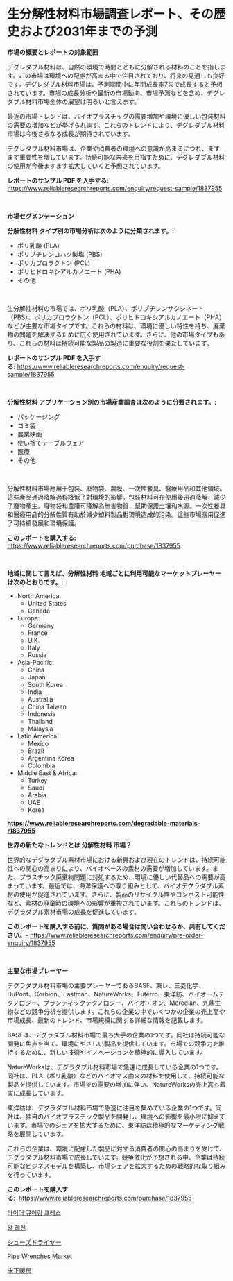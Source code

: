 <p><h1>生分解性材料市場調査レポート、その歴史および2031年までの予測</h1></p><p><strong>市場の概要とレポートの対象範囲</strong></p>
<p><p>デグレダブル材料は、自然の環境で時間とともに分解される材料のことを指します。この市場は環境への配慮が高まる中で注目されており、将来の見通しも良好です。デグレダブル材料市場は、予測期間中に年間成長率7%で成長すると予想されています。市場の成長分析や最新の市場動向、市場予測などを含め、デグレダブル材料市場全体の展望は明るいと言えます。</p><p>最近の市場トレンドは、バイオプラスチックの需要増加や環境に優しい包装材料の需要の増加などが挙げられます。これらのトレンドにより、デグレダブル材料市場は今後さらなる成長が期待されています。</p><p>デグレダブル材料市場は、企業や消費者の環境への意識が高まるにつれ、ますます重要性を増しています。持続可能な未来を目指すために、デグレダブル材料の使用が今後ますます拡大していくと予想されています。</p></p>
<p><strong>レポートのサンプル PDF を入手する:</strong> <a href="https://www.reliableresearchreports.com/enquiry/request-sample/1837955">https://www.reliableresearchreports.com/enquiry/request-sample/1837955</a></p>
<p>&nbsp;</p>
<p><strong>市場セグメンテーション</strong></p>
<p><strong>分解性材料 タイプ別の市場分析は次のように分類されます。:</strong></p>
<p><ul><li>ポリ乳酸 (PLA)</li><li>ポリブチレンコハク酸塩 (PBS)</li><li>ポリカプロラクトン (PCL)</li><li>ポリヒドロキシアルカノエート (PHA)</li><li>その他</li></ul></p>
<p>&nbsp;</p>
<p><p>生分解性材料の市場では、ポリ乳酸（PLA）、ポリブチレンサクシネート（PBS）、ポリカプロラクトン（PCL）、ポリヒドロキシアルカノエート（PHA）などが主要な市場タイプです。これらの材料は、環境に優しい特性を持ち、廃棄物の問題を解決するために広く使用されています。さらに、他の市場タイプもあり、これらの材料は持続可能な製品の製造に重要な役割を果たしています。</p></p>
<p><strong>レポートのサンプル PDF を入手する:</strong>&nbsp;<a href="https://www.reliableresearchreports.com/enquiry/request-sample/1837955">https://www.reliableresearchreports.com/enquiry/request-sample/1837955</a></p>
<p>&nbsp;</p>
<p><strong> 分解性材料 アプリケーション別の市場産業調査は次のように分類されます。:</strong></p>
<p><ul><li>パッケージング</li><li>ゴミ袋</li><li>農業映画</li><li>使い捨てテーブルウェア</li><li>医療</li><li>その他</li></ul></p>
<p>&nbsp;</p>
<p><p>分解性材料市場應用于包裝、廢物袋、農膜、一次性餐具、醫療用品和其他領域。這些產品通過降解過程降低了對環境的影響。包裝材料可在使用後迅速降解，減少了廢物產生。廢物袋和農膜可降解為無害物質，幫助保護土壤和水源。一次性餐具和醫療用品的分解性質有助於減少塑料製品對環境造成的污染。這些市場應用促進了可持續發展和環境保護。</p></p>
<p><strong>このレポートを購入する:</strong>&nbsp; <a href="https://www.reliableresearchreports.com/purchase/1837955">https://www.reliableresearchreports.com/purchase/1837955</a></p>
<p>&nbsp;</p>
<p><strong>地域に関して言えば、分解性材料 地域ごとに利用可能なマーケットプレーヤーは次のとおりです。:</strong></p>
<p><ul>
    <li>
        North America:
        <ul>
            <li>United States</li>
            <li>Canada</li>
        </ul>
    </li>
    <li>
        Europe:
        <ul>
            <li>Germany</li>
            <li>France</li>
            <li>U.K.</li>
            <li>Italy</li>
            <li>Russia</li>
        </ul>
    </li>
    <li>
        Asia-Pacific:
        <ul>
            <li>China</li>
            <li>Japan</li>
            <li>South Korea</li>
            <li>India</li>
            <li>Australia</li>
            <li>China Taiwan</li>
            <li>Indonesia</li>
            <li>Thailand</li>
            <li>Malaysia</li>
        </ul>
    </li>
    <li>
        Latin America:
        <ul>
            <li>Mexico</li>
            <li>Brazil</li>
            <li>Argentina Korea</li>
            <li>Colombia</li>
        </ul>
    </li>
    <li>
        Middle East & Africa:
        <ul>
            <li>Turkey</li>
            <li>Saudi</li>
            <li>Arabia</li>
            <li>UAE</li>
            <li>Korea</li>
        </ul>
    </li>
    </ul></p>
<p><strong><a href="https://www.reliableresearchreports.com/degradable-materials-r1837955">https://www.reliableresearchreports.com/degradable-materials-r1837955</a></strong>&nbsp;</p>
<p><strong>世界の新たなトレンドとは 分解性材料 市場？</strong></p>
<p><p>世界的なデグラダブル素材市場における新興および現在のトレンドは、持続可能性への関心の高まりにより、バイオベースの素材の需要が増加しています。また、プラスチック廃棄物問題に対処するため、環境に優しい代替品への需要が高まっています。最近では、海洋保護への取り組みとして、バイオデグラダブル素材の使用が促進されています。さらに、製品のリサイクル性やコンポスト可能性など、素材の廃棄時の環境への影響が重視されています。これらのトレンドは、デグラダブル素材市場の成長を促進しています。</p></p>
<p><strong>このレポートを購入する前に、質問がある場合は問い合わせるか、共有してください。</strong>- <a href="https://www.reliableresearchreports.com/enquiry/pre-order-enquiry/1837955">https://www.reliableresearchreports.com/enquiry/pre-order-enquiry/1837955</a></p>
<p>&nbsp;</p>
<p><strong>主要な市場プレーヤー</strong></p>
<p><p>デグラダブル材料市場の主要プレーヤーであるBASF、東レ、三菱化学、DuPont、Corbion、Eastman、NatureWorks、Futerro、東洋紡、バイオームテクノロジー、プランティックテクノロジー、バイオ・オン、Meredian、九鼎生物などの競争分析を提供します。これらの企業の中でいくつかの企業の売上高や市場成長、最新のトレンド、市場規模に関する詳細な情報を記載します。</p><p>BASFは、デグラダブル材料市場で最も大手の企業の1つです。同社は持続可能な開発に焦点を当て、環境にやさしい製品を提供しています。市場での競争力を維持するために、新しい技術やイノベーションを積極的に導入しています。</p><p>NatureWorksは、デグラダブル材料市場で急速に成長している企業の1つです。同社は、PLA（ポリ乳酸）などのバイオマス由来の材料を使用して、持続可能な製品を提供しています。市場での需要の増加に伴い、NatureWorksの売上高も着実に成長しています。</p><p>東洋紡は、デグラダブル材料市場で急速に注目を集めている企業の1つです。同社は、独自のバイオプラスチック製品を開発し、環境への影響を最小限に抑えています。市場でのシェアを拡大するために、東洋紡は積極的なマーケティング戦略を展開しています。</p><p>これらの企業は、環境に配慮した製品に対する消費者の関心の高まりを受けて、デグラダブル材料市場で成長しています。競争激化が予想される中、企業は持続可能なビジネスモデルを構築し、市場シェアを拡大するための戦略的な取り組みを行っています。</p></p>
<p><strong>このレポートを購入する:</strong>&nbsp;&nbsp;<a href="https://www.reliableresearchreports.com/purchase/1837955">https://www.reliableresearchreports.com/purchase/1837955</a></p>
<p><p><a href="https://medium.com/@kenyonjohns/%ED%83%80%EC%9D%B4%EC%96%B4-%EA%B2%BD%ED%99%94-%ED%94%84%EB%A0%88%EC%8A%A4-%EC%8B%9C%EC%9E%A5-%EC%A0%95%EB%B3%B4-%EC%8B%9C%EC%9E%A5-%EB%8F%99%ED%96%A5-%EC%84%B1%EC%9E%A5-2024%EB%85%84%EB%B6%80%ED%84%B0-2031%EB%85%84%EA%B9%8C%EC%A7%80-%EC%98%88%EC%B8%A1%EB%90%9C-%EA%B2%83-f950f02bb166">타이어 큐어링 프레스</a></p><p><a href="https://medium.com/@kennayundt/%EC%99%95-%EB%A0%88%EC%A7%84-%EC%8B%9C%EC%9E%A5-%EC%A1%B0%EC%82%AC-%EB%B3%B4%EA%B3%A0%EC%84%9C-2024%EB%85%84%EB%B6%80%ED%84%B0-2031%EB%85%84%EA%B9%8C%EC%A7%80%EC%9D%98-%EC%97%AD%EC%82%AC%EC%99%80-%EC%98%88%EC%B8%A1-606fd0b2edd7">왕 레진</a></p><p><a href="https://medium.com/@kaiyohnson76845/%E9%9D%B4%E4%B9%BE%E7%87%A5%E6%A9%9F%E5%B8%82%E5%A0%B4-%E3%82%BF%E3%82%A4%E3%83%97-%E3%82%A2%E3%83%97%E3%83%AA%E3%82%B1%E3%83%BC%E3%82%B7%E3%83%A7%E3%83%B3-%E5%9C%B0%E7%90%86%E3%81%AB%E3%82%88%E3%82%8B%E7%B7%8F%E5%90%88%E8%A9%95%E4%BE%A1-650c853c87cd">シューズドライヤー</a></p><p><a href="https://github.com/Angelnienowdseej3e45z3p8c/Market-Research-Report-List-2/blob/main/pipe-wrenches-market.md">Pipe Wrenches Market</a></p><p><a href="https://medium.com/@jonathanailey6577467/%E5%BA%8A%E4%B8%8B%E6%9A%96%E6%88%BF%E5%B8%82%E5%A0%B4%E8%A6%8F%E6%A8%A1%E3%81%AF-%E3%82%B0%E3%83%AD%E3%83%BC%E3%83%90%E3%83%AB%E7%94%A3%E6%A5%AD%E3%81%AB%E3%81%8A%E3%81%91%E3%82%8B%E6%9C%80%E9%81%A9%E3%81%AA%E3%83%9E%E3%83%BC%E3%82%B1%E3%83%86%E3%82%A3%E3%83%B3%E3%82%B0%E3%83%81%E3%83%A3%E3%83%8D%E3%83%AB%E3%82%92%E7%A4%BA%E3%81%97%E3%81%A6%E3%81%84%E3%81%BE%E3%81%99-ea4475a6c47d">床下暖房</a></p></p>